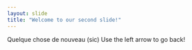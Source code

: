 ```yaml
---
layout: slide
title: "Welcome to our second slide!"
---
```

Quelque chose de nouveau (sic)
Use the left arrow to go back!
